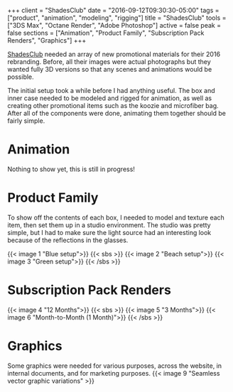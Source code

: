 +++
client = "ShadesClub"
date = "2016-09-12T09:30:30-05:00"
tags = ["product", "animation", "modeling", "rigging"]
title = "ShadesClub"
tools = ["3DS Max", "Octane Render", "Adobe Photoshop"]
active = false
peak = false
sections = ["Animation", "Product Family", "Subscription Pack Renders", "Graphics"]
+++

[ShadesClub](http://www.shadesclub.com/) needed an array of new promotional materials for their 2016 rebranding. Before, all their images were actual photographs but they wanted fully 3D versions so that any scenes and animations would be possible.<!--more-->

The initial setup took a while before I had anything useful. The box and inner case needed to be modeled and rigged for animation, as well as creating other promotional items such as the koozie and microfiber bag. After all of the components were done, animating them together should be fairly simple.

# Animation
Nothing to show yet, this is still in progress!

# Product Family
To show off the contents of each box, I needed to model and texture each item, then set them up in a studio environment. The studio was pretty simple, but I had to make sure the light source had an interesting look because of the reflections in the glasses.

{{< image 1 "Blue setup">}}
{{< sbs >}}
  {{< image 2 "Beach setup">}}
  {{< image 3 "Green setup">}}
{{< /sbs >}}

# Subscription Pack Renders
{{< image 4 "12 Months">}}
{{< sbs >}}
  {{< image 5 "3 Months">}}
  {{< image 6 "Month-to-Month (1 Month)">}}
{{< /sbs >}}

# Graphics
Some graphics were needed for various purposes, across the website, in internal documents, and for marketing purposes.
{{< image 9 "Seamless vector graphic variations" >}}
